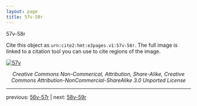 ```yaml
---
layout: page
title: 57v-58r
---
```


57v-58r

Cite this object as `urn:cite2:hmt:e3pages.v1:57v-58r`. The full image is linked to a citation tool you can use to cite regions of the image.

[![57v](http://www.homermultitext.org/iipsrv?IIIF=/project/homer/pyramidal/deepzoom/hmt/e3bifolio/v1/E3_57v_58r.tif/full/800,/0/default.jpg)](http://www.homermultitext.org/ict2/?urn=urn:cite2:hmt:e3bifolio.v1:E3_57v_58r) 

<p style="text-align: center; font-style: italic;">Creative Commons Non-Commerical, Attribution, Share-Alike, Creative Commons Attribution-NonCommercial-ShareAlike 3.0 Unported License</p>

---

previous: [56v-57r](../56v-57r/) | next: [58v-59r](../58v-59r/)